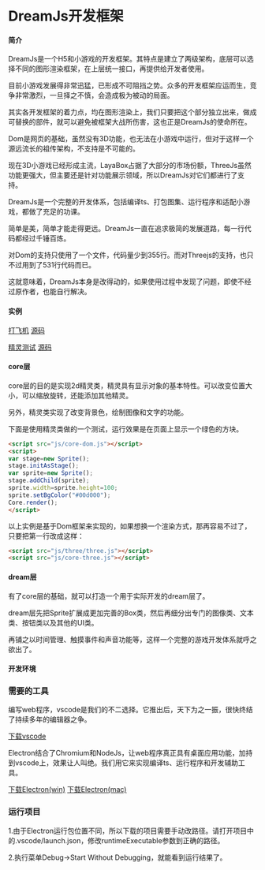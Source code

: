 DreamJs开发框架
========
#### 简介 ####

DreamJs是一个H5和小游戏的开发框架。其特点是建立了两级架构，底层可以选择不同的图形渲染框架，在上层统一接口，再提供给开发者使用。

目前小游戏发展得非常迅猛，已形成不可阻挡之势。众多的开发框架应运而生，竞争非常激烈，一旦择之不慎，会造成极为被动的局面。

其实各开发框架的着力点，均在图形渲染上，我们只要把这个部分独立出来，做成可替换的部件，就可以避免被框架大战所伤害，这也正是DreamJs的使命所在。

Dom是网页的基础，虽然没有3D功能，也无法在小游戏中运行，但对于这样一个源远流长的祖传架构，不支持是不可能的。

现在3D小游戏已经形成主流，LayaBox占据了大部分的市场份额，ThreeJs虽然功能更强大，但主要还是针对功能展示领域，所以DreamJs对它们都进行了支持。

DreamJs是一个完整的开发体系，包括编译ts、打包图集、运行程序和适配小游戏，都做了充足的功课。

简单是美，简单才能走得更远。DreamJs一直在追求极简的发展道路，每一行代码都经过千锤百炼。

对Dom的支持只使用了一个文件，代码量少到355行。而对Threejs的支持，也只不过用到了531行代码而已。

这就意味着，DreamJs本身是改得动的，如果使用过程中发现了问题，即使不经过原作者，也能自行解决。

#### 实例 ####

[打飞机](http://dreamjs8.com/examples/plane) [源码](http://dreamjs8.com/downloads/examples/plane.zip)

[精灵测试](http://dreamjs8.com/examples/sprite-test) [源码](http://dreamjs8.com/downloads/examples/sprite-test.zip)

#### core层 ####

core层的目的是实现2d精灵类，精灵具有显示对象的基本特性。可以改变位置大小，可以缩放旋转，还能添加其他精灵。

另外，精灵类实现了改变背景色，绘制图像和文字的功能。

下面是使用精灵类做的一个测试，运行效果是在页面上显示一个绿色的方块。

```html
<script src="js/core-dom.js"></script>
<script>
var stage=new Sprite();
stage.initAsStage();
var sprite=new Sprite();
stage.addChild(sprite);
sprite.width=sprite.height=100;
sprite.setBgColor("#00d000");
Core.render();
</script>
```

以上实例是基于Dom框架来实现的，如果想换一个渲染方式，那再容易不过了，只要把第一行改成这样：

```html
<script src="js/three/three.js"></script>
<script src="js/core-three.js"></script>
```

#### dream层 ####

有了core层的基础，就可以打造一个用于实际开发的dream层了。

dream层先把Sprite扩展成更加完善的Box类，然后再细分出专门的图像类、文本类、按钮类以及其他的UI类。

再铺之以时间管理、触摸事件和声音功能等，这样一个完整的游戏开发体系就呼之欲出了。

#### 开发环境 ####

### 需要的工具 ###

编写web程序，vscode是我们的不二选择。它推出后，天下为之一振，很快终结了持续多年的编辑器之争。

[下载vscode](https://code.visualstudio.com)

Electron结合了Chromium和NodeJs，让web程序真正具有桌面应用功能，加持到vscode上，效果让人叫绝。我们用它来实现编译ts、运行程序和开发辅助工具。

[下载Electron(win)](http://dreamjs8.com/downloads/electron-win.zip) [下载Electron(mac)](http://dreamjs8.com/downloads/electron-win.zip)

### 运行项目 ###

1.由于Electron运行包位置不同，所以下载的项目需要手动改路径。请打开项目中的.vscode/launch.json，修改runtimeExecutable参数到正确的路径。

2.执行菜单Debug->Start Without Debugging，就能看到运行结果了。

